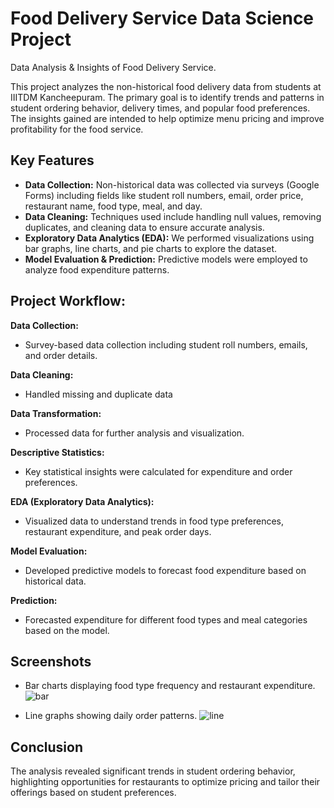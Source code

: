 
# Food Delivery Service Data Science Project



Data Analysis & Insights of Food Delivery Service.

This project analyzes the non-historical food delivery data from students at IIITDM Kancheepuram. The primary goal is to identify trends and patterns in student ordering behavior, delivery times, and popular food preferences. The insights gained are intended to help optimize menu pricing and improve profitability for the food service.
## Key Features

- **Data Collection:** Non-historical data was collected via surveys (Google Forms) including fields like student roll numbers, email, order price, restaurant name, food type, meal, and day.
- **Data Cleaning:** Techniques used include handling null values, removing duplicates, and cleaning data to ensure accurate analysis.
 - **Exploratory Data Analytics (EDA):** We performed visualizations using bar graphs, line charts, and pie charts to explore the dataset.
- **Model Evaluation & Prediction:** Predictive models were employed to analyze food expenditure patterns.
## Project Workflow:
**Data Collection:**
- Survey-based data collection including student roll numbers, emails, and order details.

**Data Cleaning:**
- Handled missing and duplicate data

**Data Transformation:**
- Processed data for further analysis and visualization.

**Descriptive Statistics:**
- Key statistical insights were calculated for expenditure and order preferences.

**EDA (Exploratory Data Analytics):**
- Visualized data to understand trends in food type preferences, restaurant expenditure, and peak order days.

**Model Evaluation:**
- Developed predictive models to forecast food expenditure based on historical data.

**Prediction:**
- Forecasted expenditure for different food types and meal categories based on the model. 







## Screenshots

- Bar charts displaying food type frequency and restaurant expenditure.
  ![bar](https://github.com/user-attachments/assets/c7da5d59-8f58-4f4c-82e9-087049d3753b)

- Line graphs showing daily order patterns.
  ![line](https://github.com/user-attachments/assets/1b84d938-8098-4ded-82a4-1d870464c115)


## Conclusion
The analysis revealed significant trends in student ordering behavior, highlighting opportunities for restaurants to optimize pricing and tailor their offerings based on student preferences.
